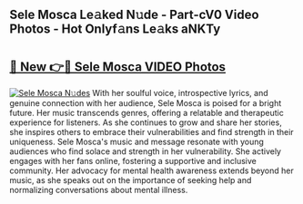 ## Sele Mosca Le𝚊ked N𝚞de - Part-cV0 Video Photos - Hot Onlyf𝚊ns Le𝚊ks aNKTy

# <h2><a href="http://ab54497.deff.icu/?id=Sele+Mosca">🔗 New 👉🔴 Sele Mosca VIDEO Photos</a></h2>

[![Sele Mosca N𝚞des](https://i.imgur.com/rIISA9y.gif)](http://ab54497.deff.icu/?id=Sele+Mosca)
With her soulful voice, introspective lyrics, and genuine connection with her audience, Sele Mosca is poised for a bright future. Her music transcends genres, offering a relatable and therapeutic experience for listeners. As she continues to grow and share her stories, she inspires others to embrace their vulnerabilities and find strength in their uniqueness. Sele Mosca's music and message resonate with young audiences who find solace and strength in her vulnerability. She actively engages with her fans online, fostering a supportive and inclusive community. Her advocacy for mental health awareness extends beyond her music, as she speaks out on the importance of seeking help and normalizing conversations about mental illness.
